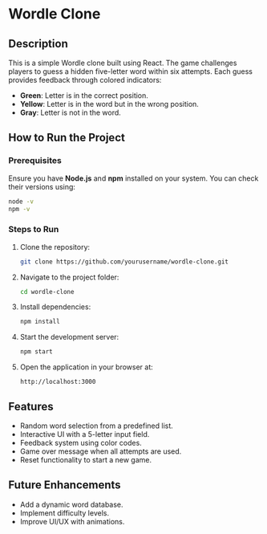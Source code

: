 # Wordle Clone

## Description
This is a simple Wordle clone built using React. The game challenges players to guess a hidden five-letter word within six attempts. Each guess provides feedback through colored indicators:
- **Green**: Letter is in the correct position.
- **Yellow**: Letter is in the word but in the wrong position.
- **Gray**: Letter is not in the word.

## How to Run the Project

### Prerequisites
Ensure you have **Node.js** and **npm** installed on your system. You can check their versions using:
```sh
node -v
npm -v
```

### Steps to Run
1. Clone the repository:
   ```sh
   git clone https://github.com/yourusername/wordle-clone.git
   ```
2. Navigate to the project folder:
   ```sh
   cd wordle-clone
   ```
3. Install dependencies:
   ```sh
   npm install
   ```
4. Start the development server:
   ```sh
   npm start
   ```
5. Open the application in your browser at:
   ```
   http://localhost:3000
   ```

## Features
- Random word selection from a predefined list.
- Interactive UI with a 5-letter input field.
- Feedback system using color codes.
- Game over message when all attempts are used.
- Reset functionality to start a new game.

## Future Enhancements
- Add a dynamic word database.
- Implement difficulty levels.
- Improve UI/UX with animations.



